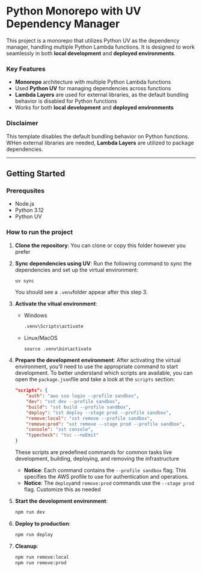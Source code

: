 # Python Monorepo with UV Dependency Manager

This project is a monorepo that utilizes Python UV as the dependency manager, handling multiple Python Lambda functions. It is designed to work seamlessly in both **local development** and **deployed environments**.

### Key Features

-   **Monorepo** architecture with multiple Python Lambda functions
-   Used **Python UV** for managing dependencies across functions
-   **Lambda Layers** are used for external libraries, as the default bundling behavior is disabled for Python functions
-   Works for both **local development** and **deployed environments**

### Disclaimer

This template disables the default bundling behavior on Python functions. WHen external libraries are needed, **Lambda Layers** are utilized to package dependencies.

---

## Getting Started

### Prerequsites

-   Node.js
-   Python 3.12
-   Python UV

### How to run the project

1. **Clone the repository**: You can clone or copy this folder however you prefer
2. **Sync dependencies using UV**: Run the following command to sync the dependencies and set up the virtual environment:

    ```sh
    uv sync
    ```

    You should see a `.venv`folder appear after this step 3.

3. **Activate the vitual environment**:

    - Windows

        ```sh
        .venv\Scripts\activate
        ```

    - Linux/MacOS

        ```
        source .venv\bin\activate
        ```

4. **Prepare the development environment**: After activating the virtual environment, you'll need to use the appropriate command to start development. To better understand which scripts are available, you can open the `package.json`file and take a look at the `scripts` section:

    ```json
    "scripts": {
        "auth": "aws sso login --profile sandbox",
        "dev": "sst dev --profile sandbox",
        "build": "sst build --profile sandbox",
        "deploy": "sst deploy --stage prod --profile sandbox",
        "remove:local": "sst remove --profile sandbox",
        "remove:prod": "sst remove --stage prod --profile sandbox",
        "console": "sst console",
        "typecheck": "tsc --noEmit"
    }
    ```

    These scripts are predefined commands for common tasks live development, building, deploying, and removing the infrastructure

    - **Notice**: Each command contains the `--profile sandbox` flag. This specifies the AWS profile to use for authentication and operations.
    - **Notice**: The `deploy`and `remove:prod` commands use the `--stage prod` flag. Customize this as needed

5. **Start the development environment**:

    ```sh
    npm run dev
    ```

6. **Deploy to production**:

    ```sh
    npm run deploy
    ```

7. **Cleanup**:
    ```sh
    npm run remove:local
    npm run remove:prod
    ```
